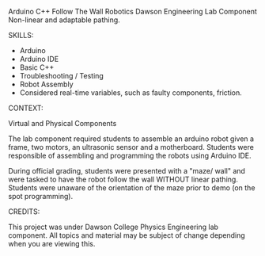 Arduino C++ Follow The Wall Robotics Dawson Engineering Lab Component
Non-linear and adaptable pathing.

SKILLS:
- Arduino
- Arduino IDE
- Basic C++
- Troubleshooting / Testing
- Robot Assembly
- Considered real-time variables, such as faulty components, friction.

CONTEXT:

Virtual and Physical Components

The lab component required students to assemble an arduino robot given a frame, two motors, an ultrasonic sensor and a motherboard.
Students were responsible of assembling and programming the robots using Arduino IDE.

During official grading, students were presented with a "maze/ wall" and were tasked to have the robot follow the wall WITHOUT linear
pathing. Students were unaware of the orientation of the maze prior to demo (on the spot programming).

CREDITS:

This project was under Dawson College Physics Engineering lab component. All topics and material may be subject of change depending when
you are viewing this.
